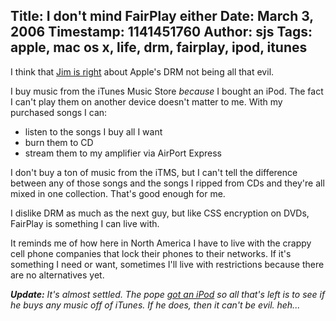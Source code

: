 Title: I don't mind FairPlay either
Date: March 3, 2006
Timestamp: 1141451760
Author: sjs
Tags: apple, mac os x, life, drm, fairplay, ipod, itunes
----

I think that <a href="http://jim.roepcke.com/2006/03/02#item7471">Jim is right</a> about Apple's DRM not being all that evil.

I buy music from the iTunes Music Store *because* I bought an iPod. The fact I can't play them on another device doesn't matter to me. With my purchased songs I can:

 * listen to the songs I buy all I want
 * burn them to CD
 * stream them to my amplifier via AirPort Express

I don't buy a ton of music from the iTMS, but I can't tell the difference between any of those songs and the songs I ripped from CDs and they're all mixed in one collection. That's good enough for me.

I dislike DRM as much as the next guy, but like CSS encryption on DVDs, FairPlay is something I can live with.

It reminds me of how here in North America I have to live with the crappy cell phone companies that lock their phones to their networks. If it's something I need or want, sometimes I'll live with restrictions because there are no alternatives yet.

*__Update:__ It's almost settled. The pope <a href="http://www.catholicnews.com/data/stories/cns/0601282.htm">got an iPod</a> so all that's left is to see if he buys any music off of iTunes. If he does, then it can't be evil. heh...*
